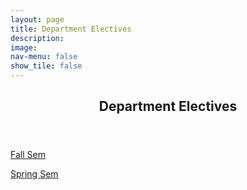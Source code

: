 ```yaml
---
layout: page
title: Department Electives
description: 
image: 
nav-menu: false
show_tile: false
---
```


<!-- Main -->
<div id="main" class="alt">

<!-- One -->
<section id="one">
	<div class="inner">
		<header class="major">
			<h1>Department Electives</h1>
		</header>

<!-- Content -->
<p><a href="https://epdampiitb.github.io/p/courses/de/fallsem/falldelist.html">Fall Sem</a></p>

<p><a href="https://epdampiitb.github.io/p/courses/de/springsem/springdelist.html">Spring Sem</a></p>

